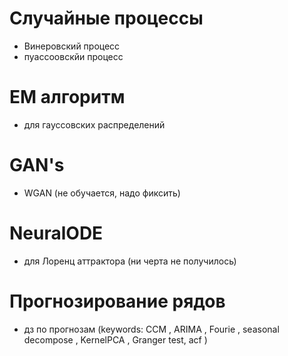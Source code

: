# Случайные процессы
* Винеровский процесс
* пуассоовскйи процесс
# ЕМ алгоритм
* для гауссовских распределений
# GAN's
* WGAN (не обучается, надо фиксить)
# NeuralODE
* для Лоренц аттрактора (ни черта не получилось)
# Прогнозирование рядов
* дз по прогнозам (keywords: CCM , ARIMA , Fourie , seasonal decompose , KernelPCA , Granger test, acf )

